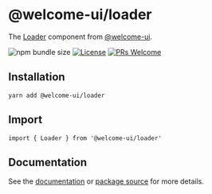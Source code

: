 # @welcome-ui/loader

The [Loader](https://welcome-ui.com/components/loader) component from [@welcome-ui](https://welcome-ui.com).

![npm bundle size](https://img.shields.io/bundlephobia/minzip/@welcome-ui/loader) [![License](https://img.shields.io/npm/l/welcome-ui.svg)](https://github.com/WTTJ/welcome-ui/tree/main/LICENSE) [![PRs Welcome](https://img.shields.io/loader/PRs-welcome-mediumspringgreen.svg)](ttps://github.com/WTTJ/welcome-ui/tree/main/CONTRIBUTING.mdx)

## Installation

    yarn add @welcome-ui/loader

## Import

    import { Loader } from '@welcome-ui/loader'

## Documentation

See the [documentation](https://welcome-ui.com/components/loader) or [package source](https://github.com/WTTJ/welcome-ui/tree/main/packages/Loader) for more details.
